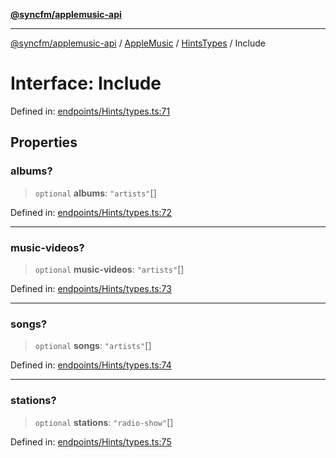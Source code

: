 [**@syncfm/applemusic-api**](../../../../../../README.md)

***

[@syncfm/applemusic-api](../../../../../../globals.md) / [AppleMusic](../../../README.md) / [HintsTypes](../README.md) / Include

# Interface: Include

Defined in: [endpoints/Hints/types.ts:71](https://github.com/sync-fm/applemusic-api/blob/9ff258d5e3837a0cb0f9914911c5614d92f344ed/src/endpoints/Hints/types.ts#L71)

## Properties

### albums?

> `optional` **albums**: `"artists"`[]

Defined in: [endpoints/Hints/types.ts:72](https://github.com/sync-fm/applemusic-api/blob/9ff258d5e3837a0cb0f9914911c5614d92f344ed/src/endpoints/Hints/types.ts#L72)

***

### music-videos?

> `optional` **music-videos**: `"artists"`[]

Defined in: [endpoints/Hints/types.ts:73](https://github.com/sync-fm/applemusic-api/blob/9ff258d5e3837a0cb0f9914911c5614d92f344ed/src/endpoints/Hints/types.ts#L73)

***

### songs?

> `optional` **songs**: `"artists"`[]

Defined in: [endpoints/Hints/types.ts:74](https://github.com/sync-fm/applemusic-api/blob/9ff258d5e3837a0cb0f9914911c5614d92f344ed/src/endpoints/Hints/types.ts#L74)

***

### stations?

> `optional` **stations**: `"radio-show"`[]

Defined in: [endpoints/Hints/types.ts:75](https://github.com/sync-fm/applemusic-api/blob/9ff258d5e3837a0cb0f9914911c5614d92f344ed/src/endpoints/Hints/types.ts#L75)
